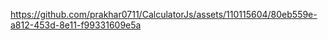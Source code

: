 

https://github.com/prakhar0711/CalculatorJs/assets/110115604/80eb559e-a812-453d-8e11-f99331609e5a


